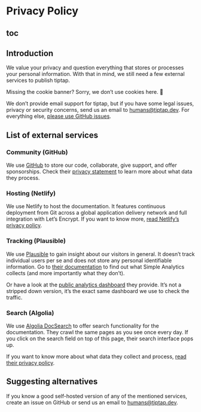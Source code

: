 # Privacy Policy

## toc

## Introduction
We value your privacy and question everything that stores or processes your personal information. With that in mind, we still need a few external services to publish tiptap.

Missing the cookie banner? Sorry, we don’t use cookies here. 🍪

We don’t provide email support for tiptap, but if you have some legal issues, privacy or security concerns, send us an email to [humans@tiptap.dev](mailto:humans@tiptap.dev). For everything else, [please use GitHub issues](https://github.com/ueberdosis/tiptap-next/issues).

## List of external services

### Community (GitHub)
We use [GitHub](http://github.com/) to store our code, collaborate, give support, and offer sponsorships. Check their [privacy statement](https://docs.github.com/en/free-pro-team@latest/github/site-policy/github-privacy-statement) to learn more about what data they process.

### Hosting (Netlify)
We use Netlify to host the documentation. It features continuous deployment from Git across a global application delivery network and full integration with Let’s Encrypt. If you want to know more, [read Netlify’s privacy policy](https://www.netlify.com/privacy/).

### Tracking (Plausible)
We use [Plausible](https://plausible.io) to gain insight about our visitors in general. It doesn’t track individual users per se and does not store any personal identifiable information. Go to [their documentation](https://plausible.io/data-policy) to find out what Simple Analytics collects (and more importantly what they don’t).

Or have a look at the [public analytics dashboard](https://plausible.io/next.tiptap.dev) they provide. It’s not a stripped down version, it’s the exact same dashboard we use to check the traffic.

### Search (Algolia)
We use [Algolia DocSearch](https://docsearch.algolia.com/) to offer search functionality for the documentation. They crawl the same pages as you see once every day. If you click on the search field on top of this page, their search interface pops up.

If you want to know more about what data they collect and process, [read their privacy policy](https://www.algolia.com/policies/privacy/).

## Suggesting alternatives
If you know a good self-hosted version of any of the mentioned services, create an issue on GitHub or send us an email to [humans@tiptap.dev](mailto:humans@tiptap.dev).
